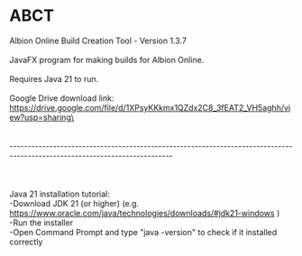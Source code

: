 # ABCT
Albion Online Build Creation Tool - Version 1.3.7\
\
JavaFX program for making builds for Albion Online.\
\
Requires Java 21 to run.\
\
Google Drive download link: https://drive.google.com/file/d/1XPsyKKkmx1QZdx2C8_3fEAT2_VH5aghh/view?usp=sharing\
\
\
\
---------------------------------------------------------------------------------------------------------------------------\
\
\
\
Java 21 installation tutorial:\
-Download JDK 21 (or higher) (e.g. https://www.oracle.com/java/technologies/downloads/#jdk21-windows )\
-Run the installer\
-Open Command Prompt and type "java -version" to check if it installed correctly
